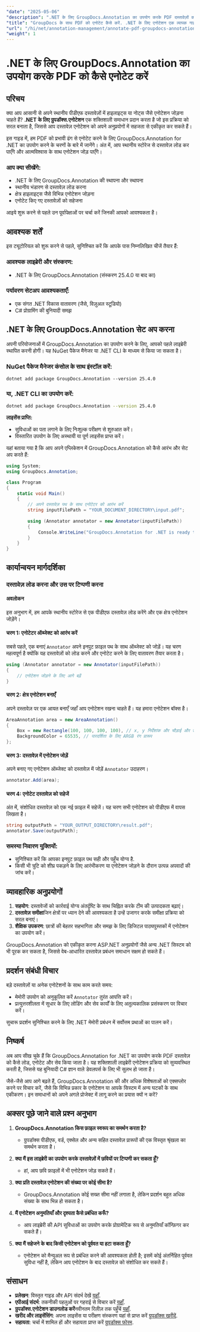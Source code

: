 ```yaml
---
"date": "2025-05-06"
"description": ".NET के लिए GroupDocs.Annotation का उपयोग करके PDF दस्तावेज़ों को कुशलतापूर्वक एनोटेट करना सीखें। यह गाइड सेटअप, एनोटेशन जोड़ना और आपके काम को सहेजना शामिल करता है।"
"title": "GroupDocs के साथ PDF को एनोटेट कैसे करें. .NET के लिए एनोटेशन एक व्यापक गाइड"
"url": "/hi/net/annotation-management/annotate-pdf-groupdocs-annotation-net/"
"weight": 1
---
```


# .NET के लिए GroupDocs.Annotation का उपयोग करके PDF को कैसे एनोटेट करें

## परिचय

क्या आप आसानी से अपने स्थानीय पीडीएफ दस्तावेज़ों में हाइलाइट्स या नोट्स जैसे एनोटेशन जोड़ना चाहते हैं? **.NET के लिए ग्रुपडॉक्स.एनोटेशन** एक शक्तिशाली समाधान प्रदान करता है जो इस प्रक्रिया को सरल बनाता है, जिससे आप दस्तावेज़ एनोटेशन को अपने अनुप्रयोगों में सहजता से एकीकृत कर सकते हैं।

इस गाइड में, हम PDF को प्रभावी ढंग से एनोटेट करने के लिए GroupDocs.Annotation for .NET का उपयोग करने के चरणों के बारे में जानेंगे। अंत में, आप स्थानीय स्टोरेज से दस्तावेज़ लोड कर पाएँगे और आत्मविश्वास के साथ एनोटेशन जोड़ पाएँगे।

### आप क्या सीखेंगे:
- .NET के लिए GroupDocs.Annotation की स्थापना और स्थापना
- स्थानीय भंडारण से दस्तावेज़ लोड करना
- क्षेत्र हाइलाइट्स जैसे विभिन्न एनोटेशन जोड़ना
- एनोटेट किए गए दस्तावेज़ों को सहेजना

आइये शुरू करने से पहले उन पूर्वापेक्षाओं पर चर्चा करें जिनकी आपको आवश्यकता है।

## आवश्यक शर्तें

इस ट्यूटोरियल को शुरू करने से पहले, सुनिश्चित करें कि आपके पास निम्नलिखित चीजें तैयार हैं:

### आवश्यक लाइब्रेरी और संस्करण:
- .NET के लिए GroupDocs.Annotation (संस्करण 25.4.0 या बाद का)

### पर्यावरण सेटअप आवश्यकताएँ:
- एक संगत .NET विकास वातावरण (जैसे, विज़ुअल स्टूडियो)
- C# प्रोग्रामिंग की बुनियादी समझ

## .NET के लिए GroupDocs.Annotation सेट अप करना

अपनी परियोजनाओं में GroupDocs.Annotation का उपयोग करने के लिए, आपको पहले लाइब्रेरी स्थापित करनी होगी। यह NuGet पैकेज मैनेजर या .NET CLI के माध्यम से किया जा सकता है।

### NuGet पैकेज मैनेजर कंसोल के साथ इंस्टॉल करें:
```shell
dotnet add package GroupDocs.Annotation --version 25.4.0
```

### या, .NET CLI का उपयोग करें:
```bash
dotnet add package GroupDocs.Annotation --version 25.4.0
```

**लाइसेंस प्राप्ति:**
- सुविधाओं का पता लगाने के लिए निःशुल्क परीक्षण से शुरुआत करें।
- विस्तारित उपयोग के लिए अस्थायी या पूर्ण लाइसेंस प्राप्त करें।

यहां बताया गया है कि आप अपने एप्लिकेशन में GroupDocs.Annotation को कैसे आरंभ और सेट अप करते हैं:

```csharp
using System;
using GroupDocs.Annotation;

class Program
{
    static void Main()
    {
        // अपने दस्तावेज़ पथ के साथ एनोटेटर को आरंभ करें
        string inputFilePath = "YOUR_DOCUMENT_DIRECTORY\input.pdf";
        
        using (Annotator annotator = new Annotator(inputFilePath))
        {
            Console.WriteLine("GroupDocs.Annotation for .NET is ready to use.");
        }
    }
}
```

## कार्यान्वयन मार्गदर्शिका

### दस्तावेज़ लोड करना और उस पर टिप्पणी करना

#### अवलोकन
इस अनुभाग में, हम आपके स्थानीय स्टोरेज से एक पीडीएफ दस्तावेज़ लोड करेंगे और एक क्षेत्र एनोटेशन जोड़ेंगे।

#### चरण 1: एनोटेटर ऑब्जेक्ट को आरंभ करें
सबसे पहले, एक बनाएं `Annotator` अपने इनपुट फ़ाइल पथ के साथ ऑब्जेक्ट को जोड़ें। यह चरण महत्वपूर्ण है क्योंकि यह दस्तावेज़ों को लोड करने और एनोटेट करने के लिए वातावरण तैयार करता है।

```csharp
using (Annotator annotator = new Annotator(inputFilePath))
{
    // एनोटेशन जोड़ने के लिए आगे बढ़ें
}
```

#### चरण 2: क्षेत्र एनोटेशन बनाएँ
अपने दस्तावेज़ पर एक आयत बनाएँ जहाँ आप एनोटेशन रखना चाहते हैं। यह हमारा एनोटेशन बॉक्स है।

```csharp
AreaAnnotation area = new AreaAnnotation()
{
    Box = new Rectangle(100, 100, 100, 100), // x, y निर्देशांक और चौड़ाई और ऊंचाई
    BackgroundColor = 65535, // पारदर्शिता के लिए ARGB रंग प्रारूप
};
```

#### चरण 3: दस्तावेज़ में एनोटेशन जोड़ें
अपने बनाए गए एनोटेशन ऑब्जेक्ट को दस्तावेज़ में जोड़ें `Annotator` उदाहरण।

```csharp
annotator.Add(area);
```

#### चरण 4: एनोटेट दस्तावेज़ को सहेजें
अंत में, संशोधित दस्तावेज़ को एक नई फ़ाइल में सहेजें। यह चरण सभी एनोटेशन को पीडीएफ में वापस लिखता है।

```csharp
string outputPath = "YOUR_OUTPUT_DIRECTORY\result.pdf";
annotator.Save(outputPath);
```

### समस्या निवारण युक्तियों:
- सुनिश्चित करें कि आपका इनपुट फ़ाइल पथ सही और पहुँच योग्य है.
- किसी भी त्रुटि को शीघ्र पकड़ने के लिए आरंभीकरण या एनोटेशन जोड़ने के दौरान उत्पन्न अपवादों की जांच करें।

## व्यावहारिक अनुप्रयोगों

1. **सहयोग**: दस्तावेजों को कार्रवाई योग्य अंतर्दृष्टि के साथ चिह्नित करके टीम की उत्पादकता बढ़ाएं।
2. **दस्तावेज़ समीक्षा**जिन क्षेत्रों पर ध्यान देने की आवश्यकता है उन्हें उजागर करके समीक्षा प्रक्रिया को सरल बनाएं।
3. **शैक्षिक उपकरण**: छात्रों की बेहतर सहभागिता और समझ के लिए डिजिटल पाठ्यपुस्तकों में एनोटेशन का उपयोग करें।

GroupDocs.Annotation को एकीकृत करना ASP.NET अनुप्रयोगों जैसे अन्य .NET सिस्टम को भी पूरक कर सकता है, जिससे वेब-आधारित दस्तावेज़ प्रबंधन समाधान सक्षम हो सकते हैं।

## प्रदर्शन संबंधी विचार

बड़े दस्तावेज़ों या अनेक एनोटेशनों के साथ काम करते समय:
- मेमोरी उपयोग को अनुकूलित करें `Annotator` तुरंत आपत्ति करें।
- प्रत्युत्तरशीलता में सुधार के लिए लोडिंग और सेव कार्यों के लिए अतुल्यकालिक प्रसंस्करण पर विचार करें।

सुचारू प्रदर्शन सुनिश्चित करने के लिए .NET मेमोरी प्रबंधन में सर्वोत्तम प्रथाओं का पालन करें।

## निष्कर्ष

अब आप सीख चुके हैं कि GroupDocs.Annotation for .NET का उपयोग करके PDF दस्तावेज़ को कैसे लोड, एनोटेट और सेव किया जाता है। यह शक्तिशाली लाइब्रेरी एनोटेशन प्रक्रिया को सुव्यवस्थित करती है, जिससे यह बुनियादी C# ज्ञान वाले डेवलपर्स के लिए भी सुलभ हो जाता है।

जैसे-जैसे आप आगे बढ़ते हैं, GroupDocs.Annotation की और अधिक विशेषताओं को एक्सप्लोर करने पर विचार करें, जैसे कि विभिन्न प्रकार के एनोटेशन या आपके सिस्टम में अन्य घटकों के साथ एकीकरण। इन समाधानों को अपने अगले प्रोजेक्ट में लागू करने का प्रयास क्यों न करें?

## अक्सर पूछे जाने वाले प्रश्न अनुभाग

1. **GroupDocs.Annotation किस फ़ाइल स्वरूप का समर्थन करता है?**
   - ग्रुपडॉक्स पीडीएफ, वर्ड, एक्सेल और अन्य सहित दस्तावेज़ प्रारूपों की एक विस्तृत श्रृंखला का समर्थन करता है।

2. **क्या मैं इस लाइब्रेरी का उपयोग करके दस्तावेज़ों में छवियों पर टिप्पणी कर सकता हूँ?**
   - हां, आप छवि फ़ाइलों में भी एनोटेशन जोड़ सकते हैं।

3. **क्या प्रति दस्तावेज़ एनोटेशन की संख्या पर कोई सीमा है?**
   - GroupDocs.Annotation कोई सख्त सीमा नहीं लगाता है, लेकिन प्रदर्शन बहुत अधिक संख्या के साथ भिन्न हो सकता है।

4. **मैं एनोटेशन अनुमतियाँ और दृश्यता कैसे प्रबंधित करूँ?**
   - आप लाइब्रेरी की API सुविधाओं का उपयोग करके प्रोग्रामेटिक रूप से अनुमतियाँ कॉन्फ़िगर कर सकते हैं।

5. **क्या मैं सहेजने के बाद किसी एनोटेशन को पूर्ववत या हटा सकता हूँ?**
   - एनोटेशन को मैन्युअल रूप से प्रबंधित करने की आवश्यकता होती है; इसमें कोई अंतर्निहित पूर्ववत सुविधा नहीं है, लेकिन आप एनोटेशन के बाद दस्तावेज़ को संशोधित कर सकते हैं।

## संसाधन

- **प्रलेखन**: विस्तृत गाइड और API संदर्भ देखें [यहाँ](https://docs.groupdocs.com/annotation/net/).
- **एपीआई संदर्भ**: तकनीकी पहलुओं पर गहराई से विचार करें [यहाँ](https://reference.groupdocs.com/annotation/net/).
- **ग्रुपडॉक्स.एनोटेशन डाउनलोड करें**नवीनतम रिलीज़ तक पहुँचें [यहाँ](https://releases.groupdocs.com/annotation/net/).
- **खरीद और लाइसेंसिंग**: अपना लाइसेंस या परीक्षण संस्करण यहां से प्राप्त करें [ग्रुपडॉक्स खरीदें](https://purchase.groupdocs.com/buy).
- **सहायता**: चर्चा में शामिल हों और सहायता प्राप्त करें [ग्रुपडॉक्स फोरम](https://forum.groupdocs.com/c/annotation).
